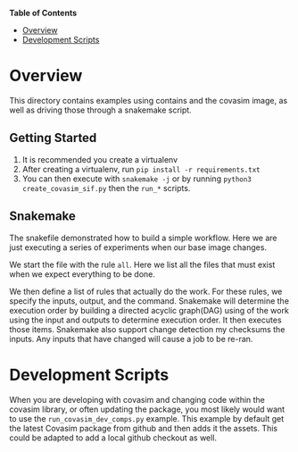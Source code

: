 <!-- START doctoc generated TOC please keep comment here to allow auto update -->
<!-- DON'T EDIT THIS SECTION, INSTEAD RE-RUN doctoc TO UPDATE -->
**Table of Contents**

- [Overview](#overview)
- [Development Scripts](#development-scripts)

<!-- END doctoc generated TOC please keep comment here to allow auto update -->

Overview
========

This directory contains examples using contains and the covasim image, as well as driving those through a snakemake script.


Getting Started
---------------

1. It is recommended you create a virtualenv
2. After creating a virtualenv, run  `pip install -r requirements.txt`
3. You can then execute with `snakemake -j` or by running `python3 create_covasim_sif.py` then the `run_*` scripts.

Snakemake
---------

The snakefile demonstrated how to build a simple workflow. Here we are just executing a series of experiments when our base image changes.

We start the file with the rule `all`. Here we list all the files that must exist when we expect everything to be done.

We then define a list of rules that actually do the work. For these rules, we specify the inputs, output, and the command. Snakemake will determine
the execution order by building a directed acyclic graph(DAG) using of the work using the input and outputs to determine execution order. It then executes those items.
Snakemake also support change detection my checksums the inputs. Any inputs that have changed will cause a job to be re-ran. 


Development Scripts
===================
When you are developing with covasim and changing code within the covasim library, or often updating the package, you most likely would want to use the `run_covasim_dev_comps.py` example. This example
by default get the latest Covasim package from github and then adds it the assets. This could be adapted to add a local github checkout as well. 